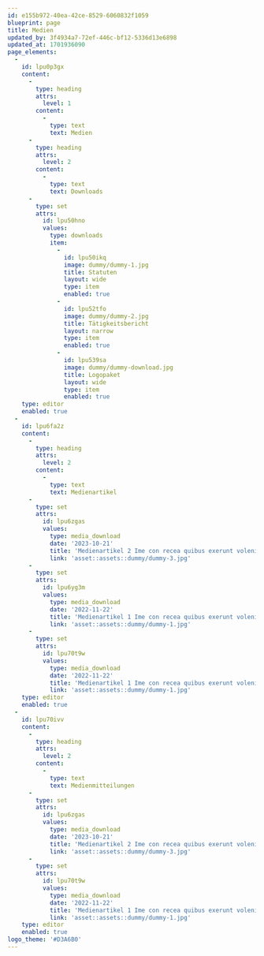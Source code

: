 ```yaml
---
id: e155b972-40ea-42ce-8529-6060832f1059
blueprint: page
title: Medien
updated_by: 3f4934a7-72ef-446c-bf12-5336d13e6898
updated_at: 1701936090
page_elements:
  -
    id: lpu0p3gx
    content:
      -
        type: heading
        attrs:
          level: 1
        content:
          -
            type: text
            text: Medien
      -
        type: heading
        attrs:
          level: 2
        content:
          -
            type: text
            text: Downloads
      -
        type: set
        attrs:
          id: lpu50hno
          values:
            type: downloads
            item:
              -
                id: lpu50ikq
                image: dummy/dummy-1.jpg
                title: Statuten
                layout: wide
                type: item
                enabled: true
              -
                id: lpu52tfo
                image: dummy/dummy-2.jpg
                title: Tätigkeitsbericht
                layout: narrow
                type: item
                enabled: true
              -
                id: lpu539sa
                image: dummy/dummy-download.jpg
                title: Logopaket
                layout: wide
                type: item
                enabled: true
    type: editor
    enabled: true
  -
    id: lpu6fa2z
    content:
      -
        type: heading
        attrs:
          level: 2
        content:
          -
            type: text
            text: Medienartikel
      -
        type: set
        attrs:
          id: lpu6zgas
          values:
            type: media_download
            date: '2023-10-21'
            title: 'Medienartikel 2 Ime con recea quibus exerunt volenist ommo dolupta'
            link: 'asset::assets::dummy/dummy-3.jpg'
      -
        type: set
        attrs:
          id: lpu6yg3m
          values:
            type: media_download
            date: '2022-11-22'
            title: 'Medienartikel 1 Ime con recea quibus exerunt volenist ommo dolupta'
            link: 'asset::assets::dummy/dummy-1.jpg'
      -
        type: set
        attrs:
          id: lpu70t9w
          values:
            type: media_download
            date: '2022-11-22'
            title: 'Medienartikel 1 Ime con recea quibus exerunt volenist ommo dolupta'
            link: 'asset::assets::dummy/dummy-1.jpg'
    type: editor
    enabled: true
  -
    id: lpu70ivv
    content:
      -
        type: heading
        attrs:
          level: 2
        content:
          -
            type: text
            text: Medienmitteilungen
      -
        type: set
        attrs:
          id: lpu6zgas
          values:
            type: media_download
            date: '2023-10-21'
            title: 'Medienartikel 2 Ime con recea quibus exerunt volenist ommo dolupta'
            link: 'asset::assets::dummy/dummy-3.jpg'
      -
        type: set
        attrs:
          id: lpu70t9w
          values:
            type: media_download
            date: '2022-11-22'
            title: 'Medienartikel 1 Ime con recea quibus exerunt volenist ommo dolupta'
            link: 'asset::assets::dummy/dummy-1.jpg'
    type: editor
    enabled: true
logo_theme: '#D3A6B0'
---
```

